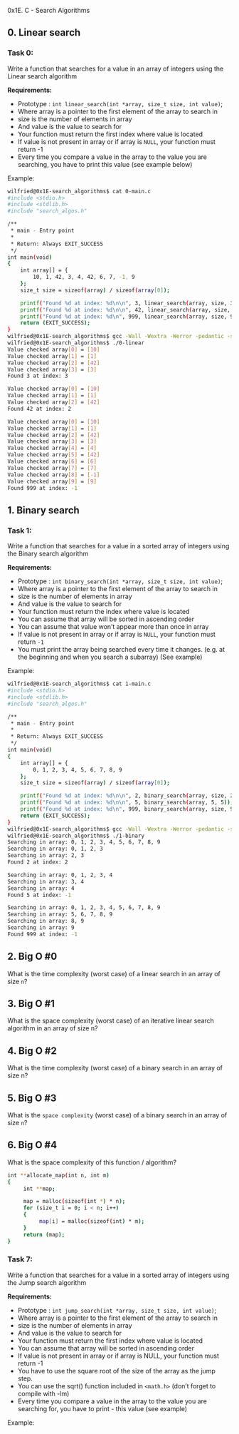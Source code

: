 0x1E. C - Search Algorithms

## 0. Linear search 

### Task 0:

Write a function that searches for a value in an array of integers using the Linear search algorithm

 **Requirements:**

   - Prototype : `int linear_search(int *array, size_t size, int value)`;
   - Where array is a pointer to the first element of the array to search in
   - size is the number of elements in array
   - And value is the value to search for
   - Your function must return the first index where value is located
   - If value is not present in array or if array is `NULL`, your function must return -1
   -  Every time you compare a value in the array to the value you are searching, you have to print this value (see example below)

Example:

```bash
wilfried@0x1E-search_algorithms$ cat 0-main.c 
#include <stdio.h>
#include <stdlib.h>
#include "search_algos.h"

/**
 * main - Entry point
 *
 * Return: Always EXIT_SUCCESS
 */
int main(void)
{
    int array[] = {
        10, 1, 42, 3, 4, 42, 6, 7, -1, 9
    };
    size_t size = sizeof(array) / sizeof(array[0]);

    printf("Found %d at index: %d\n\n", 3, linear_search(array, size, 3));
    printf("Found %d at index: %d\n\n", 42, linear_search(array, size, 42));
    printf("Found %d at index: %d\n", 999, linear_search(array, size, 999));
    return (EXIT_SUCCESS);
}
wilfried@0x1E-search_algorithms$ gcc -Wall -Wextra -Werror -pedantic -std=gnu89 0-main.c 0-linear.c -o 0-linear
wilfried@0x1E-search_algorithms$ ./0-linear 
Value checked array[0] = [10]
Value checked array[1] = [1]
Value checked array[2] = [42]
Value checked array[3] = [3]
Found 3 at index: 3

Value checked array[0] = [10]
Value checked array[1] = [1]
Value checked array[2] = [42]
Found 42 at index: 2

Value checked array[0] = [10]
Value checked array[1] = [1]
Value checked array[2] = [42]
Value checked array[3] = [3]
Value checked array[4] = [4]
Value checked array[5] = [42]
Value checked array[6] = [6]
Value checked array[7] = [7]
Value checked array[8] = [-1]
Value checked array[9] = [9]
Found 999 at index: -1
```

## 1. Binary search 

### Task 1:

Write a function that searches for a value in a sorted array of integers using the Binary search algorithm

 **Requirements:**

  
  - Prototype : `int binary_search(int *array, size_t size, int value)`;
  - Where array is a pointer to the first element of the array to search in
  - size is the number of elements in array
  -  And value is the value to search for
  - Your function must return the index where value is located
  - You can assume that array will be sorted in ascending order
  - You can assume that value won’t appear more than once in array
  - If value is not present in array or if array is `NULL`, your function must return `-1`
  - You must print the array being searched every time it changes. (e.g. at the beginning and when you search a subarray) (See example)


Example:

```bash
wilfried@0x1E-search_algorithms$ cat 1-main.c 
#include <stdio.h>
#include <stdlib.h>
#include "search_algos.h"

/**
 * main - Entry point
 *
 * Return: Always EXIT_SUCCESS
 */
int main(void)
{
    int array[] = {
        0, 1, 2, 3, 4, 5, 6, 7, 8, 9
    };
    size_t size = sizeof(array) / sizeof(array[0]);

    printf("Found %d at index: %d\n\n", 2, binary_search(array, size, 2));
    printf("Found %d at index: %d\n\n", 5, binary_search(array, 5, 5));
    printf("Found %d at index: %d\n", 999, binary_search(array, size, 999));
    return (EXIT_SUCCESS);
}
wilfried@0x1E-search_algorithms$ gcc -Wall -Wextra -Werror -pedantic -std=gnu89 1-main.c 1-binary.c -o 1-binary
wilfried@0x1E-search_algorithms$ ./1-binary 
Searching in array: 0, 1, 2, 3, 4, 5, 6, 7, 8, 9
Searching in array: 0, 1, 2, 3
Searching in array: 2, 3
Found 2 at index: 2

Searching in array: 0, 1, 2, 3, 4
Searching in array: 3, 4
Searching in array: 4
Found 5 at index: -1

Searching in array: 0, 1, 2, 3, 4, 5, 6, 7, 8, 9
Searching in array: 5, 6, 7, 8, 9
Searching in array: 8, 9
Searching in array: 9
Found 999 at index: -1

```

## 2. Big O #0 

What is the time complexity (worst case) of a linear search in an array of size `n`?

## 3. Big O #1 

What is the space complexity (worst case) of an iterative linear search algorithm in an array of size n?


## 4. Big O #2 

What is the time complexity (worst case) of a binary search in an array of size n?


## 5. Big O #3 

What is the `space complexity` (worst case) of a binary search in an array of size `n`?

## 6. Big O #4 

What is the space complexity of this function / algorithm?


```bash
int **allocate_map(int n, int m)
{
     int **map;

     map = malloc(sizeof(int *) * n);
     for (size_t i = 0; i < n; i++)
     {
          map[i] = malloc(sizeof(int) * m);
     }
     return (map);
}
```

### Task 7:

Write a function that searches for a value in a sorted array of integers using the Jump search algorithm

 **Requirements:**

 
   - Prototype : `int jump_search(int *array, size_t size, int value)`;
   - Where array is a pointer to the first element of the array to search in
   - size is the number of elements in array
   - And value is the value to search for
   - Your function must return the first index where value is located
   - You can assume that array will be sorted in ascending order
   - If value is not present in array or if array is NULL, your function must return -1
   - You have to use the square root of the size of the array as the jump step.
   - You can use the sqrt() function included in `<math.h>` (don’t forget to compile with -lm)
   -  Every time you compare a value in the array to the value you are searching for, you have to print - this value (see example)


Example:

```bash


```
